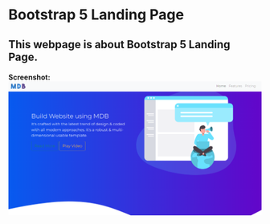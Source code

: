 # Bootstrap 5 Landing Page
## This webpage is about Bootstrap 5 Landing Page.

#### Screenshot: ![](images/main.png)
